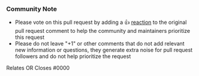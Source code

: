 <!--- Please keep this note for the community --->

### Community Note

* Please vote on this pull request by adding a
  👍 [reaction](https://blog.github.com/2016-03-10-add-reactions-to-pull-requests-issues-and-comments/)
  to the original pull request comment to help the community and maintainers
  prioritize this request
* Please do not leave "+1" or other comments that do not add relevant new
  information or questions, they generate extra noise for pull request followers
  and do not help prioritize the request

<!--- Thank you for keeping this note for the community --->

<!--- If your PR fully resolves and should automatically close the linked issue, use Closes. Otherwise, use Relates --->
Relates OR Closes #0000

<!--- Release note for [CHANGELOG](https://github.com/bpg/terraform-provider-proxmox/blob/main/CHANGELOG.md) will be created automatically using the PR's title, update it accordingly. --->

